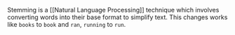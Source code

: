 Stemming is a [[Natural Language Processing]] technique which involves converting words into their base format to simplify text. This changes works like `books` to `book` and `ran`, `running` to `run`.